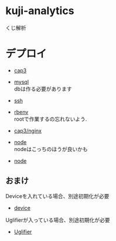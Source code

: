 # kuji-analytics
くじ解析

# デプロイ
- [cap3](https://morizyun.github.io/ruby/rails-capistrano3-deploy-rbenv-puma.html)  
- [mysql](https://qiita.com/toshihirock/items/c5933d3628c7d4e81ffa)  
dbは作る必要があります

- [ssh](http://ktykwsk.com/aws-ec2%E3%81%AE%E3%82%B5%E3%83%BC%E3%83%90%E3%83%BC%E3%81%B8ssh%E6%8E%A5%E7%B6%9A%E3%81%99%E3%82%8B/)
- [rbenv](https://qiita.com/hytkgami/items/5cc393c4327bdc4ea0ef)  
rootで作業するの忘れないよう.

- [cap3/nginx](https://qiita.com/himatani/items/3d4293b964255b774769)
- [node](https://qiita.com/azusanakano/items/771dc9919f347de061d7)  
nodeはこっちのほうが良いかも
- [node](https://qiita.com/you21979@github/items/4c9c382b9536effc590d)

## おまけ
Deviceを入れている場合、別途初期化が必要
- [device](https://hacknote.jp/archives/7992/)

Uglifierが入っている場合、別途初期化が必要
- [Uglifier](https://qiita.com/Thort/items/18c44604aba65303c221)
